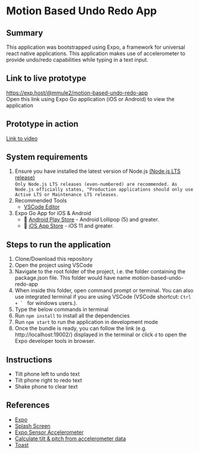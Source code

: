 # Motion Based Undo Redo App

## Summary
This application was bootstrapped using Expo, a framework for universal react native applications.
This application makes use of accelerometer to provide undo/redo capabilities while typing in a text input.

## Link to live prototype
https://exp.host/@mmule2/motion-based-undo-redo-app  
Open this link using Expo Go application (iOS or Android) to view the application

## Prototype in action
[Link to video](output/demo.mp4)

## System requirements
1. Ensure you have installed the latest version of Node.js [(Node.js LTS release)](https://nodejs.org/en/)  
  `Only Node.js LTS releases (even-numbered) are recommended. As Node.js officially states, "Production applications should only use Active LTS or Maintenance LTS releases.`
2. Recommended Tools
   - [VSCode Editor](https://code.visualstudio.com/download)
3. Expo Go App for iOS & Android
     - 🤖 [Android Play Store](https://play.google.com/store/apps/details?id=host.exp.exponent) - Android Lollipop (5) and greater.
   - 🍎 [iOS App Store](https://apps.apple.com/app/expo-go/id982107779) - iOS 11 and greater.

## Steps to run the application
1. Clone/Download this repository
2. Open the project using VSCode
3. Navigate to the root folder of the project, i.e. the folder containing the package.json file. This folder would have name motion-based-undo-redo-app
4. When inside this folder, open command prompt or terminal. You can also use integrated terminal if you are using VSCode (VSCode shortcut: ``Ctrl + ` `` for windows users.).
5. Type the below commands in terminal
6. Run `npm install` to install all the dependencies
7. Run `npm start` to run the application in development mode
8. Once the bundle is ready, you can follow the link (e.g. http://localhost:19002/) displayed in the terminal or click `d` to open the Expo developer tools in browser.

## Instructions
- Tilt phone left to undo text
- Tilt phone right to redo text
- Shake phone to clear text

## References
- [Expo](https://docs.expo.dev/)
- [Splash Screen](https://docs.expo.dev/versions/latest/sdk/splash-screen/)
- [Expo Sensor Accelerometer](https://docs.expo.dev/versions/v44.0.0/sdk/accelerometer/)
- [Calculate tilt & pitch from accelerometer data](https://wiki.dfrobot.com/How_to_Use_a_Three-Axis_Accelerometer_for_Tilt_Sensing)
- [Toast](https://docs.expo.dev/ui-programming/react-native-toast/)
